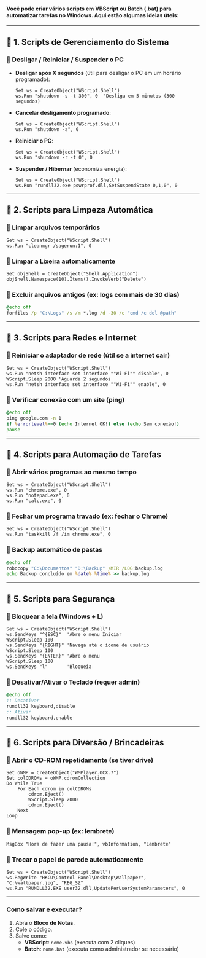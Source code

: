 #### Você pode criar vários scripts em **VBScript** ou **Batch (.bat)** para automatizar tarefas no Windows. Aqui estão algumas ideias úteis:

---

## 📌 **1. Scripts de Gerenciamento do Sistema**
### **🔹 Desligar / Reiniciar / Suspender o PC**
- **Desligar após X segundos** (útil para desligar o PC em um horário programado):
  ```vbs
  Set ws = CreateObject("WScript.Shell")
  ws.Run "shutdown -s -t 300", 0  'Desliga em 5 minutos (300 segundos)
  ```
- **Cancelar desligamento programado**:
  ```vbs
  Set ws = CreateObject("WScript.Shell")
  ws.Run "shutdown -a", 0
  ```
- **Reiniciar o PC**:
  ```vbs
  Set ws = CreateObject("WScript.Shell")
  ws.Run "shutdown -r -t 0", 0
  ```
- **Suspender / Hibernar** (economiza energia):
  ```vbs
  Set ws = CreateObject("WScript.Shell")
  ws.Run "rundll32.exe powrprof.dll,SetSuspendState 0,1,0", 0
  ```

---

## 📌 **2. Scripts para Limpeza Automática**
### **🔹 Limpar arquivos temporários**
```vbs
Set ws = CreateObject("WScript.Shell")
ws.Run "cleanmgr /sagerun:1", 0
```
### **🔹 Limpar a Lixeira automaticamente**
```vbs
Set objShell = CreateObject("Shell.Application")
objShell.Namespace(10).Items().InvokeVerb("Delete")
```
### **🔹 Excluir arquivos antigos (ex: logs com mais de 30 dias)**
```bat
@echo off
forfiles /p "C:\Logs" /s /m *.log /d -30 /c "cmd /c del @path"
```

---

## 📌 **3. Scripts para Redes e Internet**
### **🔹 Reiniciar o adaptador de rede (útil se a internet cair)**
```vbs
Set ws = CreateObject("WScript.Shell")
ws.Run "netsh interface set interface ""Wi-Fi"" disable", 0
WScript.Sleep 2000 'Aguarda 2 segundos
ws.Run "netsh interface set interface ""Wi-Fi"" enable", 0
```
### **🔹 Verificar conexão com um site (ping)**
```bat
@echo off
ping google.com -n 1
if %errorlevel%==0 (echo Internet OK!) else (echo Sem conexão!)
pause
```

---

## 📌 **4. Scripts para Automação de Tarefas**
### **🔹 Abrir vários programas ao mesmo tempo**
```vbs
Set ws = CreateObject("WScript.Shell")
ws.Run "chrome.exe", 0
ws.Run "notepad.exe", 0
ws.Run "calc.exe", 0
```
### **🔹 Fechar um programa travado (ex: fechar o Chrome)**
```vbs
Set ws = CreateObject("WScript.Shell")
ws.Run "taskkill /f /im chrome.exe", 0
```
### **🔹 Backup automático de pastas**
```bat
@echo off
robocopy "C:\Documentos" "D:\Backup" /MIR /LOG:backup.log
echo Backup concluído em %date% %time% >> backup.log
```

---

## 📌 **5. Scripts para Segurança**
### **🔹 Bloquear a tela (Windows + L)**
```vbs
Set ws = CreateObject("WScript.Shell")
ws.SendKeys "^{ESC}"  'Abre o menu Iniciar
WScript.Sleep 100
ws.SendKeys "{RIGHT}" 'Navega até o ícone de usuário
WScript.Sleep 100
ws.SendKeys "{ENTER}" 'Abre o menu
WScript.Sleep 100
ws.SendKeys "l"       'Bloqueia
```
### **🔹 Desativar/Ativar o Teclado (requer admin)**
```bat
@echo off
:: Desativar
rundll32 keyboard,disable
:: Ativar
rundll32 keyboard,enable
```

---

## 📌 **6. Scripts para Diversão / Brincadeiras**
### **🔹 Abrir o CD-ROM repetidamente (se tiver drive)**
```vbs
Set oWMP = CreateObject("WMPlayer.OCX.7")
Set colCDROMs = oWMP.cdromCollection
Do While True
    For Each cdrom in colCDROMs
        cdrom.Eject()
        WScript.Sleep 2000
        cdrom.Eject()
    Next
Loop
```
### **🔹 Mensagem pop-up (ex: lembrete)**
```vbs
MsgBox "Hora de fazer uma pausa!", vbInformation, "Lembrete"
```
### **🔹 Trocar o papel de parede automaticamente**
```vbs
Set ws = CreateObject("WScript.Shell")
ws.RegWrite "HKCU\Control Panel\Desktop\Wallpaper", "C:\wallpaper.jpg", "REG_SZ"
ws.Run "RUNDLL32.EXE user32.dll,UpdatePerUserSystemParameters", 0
```

---

### **Como salvar e executar?**
1. Abra o **Bloco de Notas**.
2. Cole o código.
3. Salve como:
   - **VBScript**: `nome.vbs` (executa com 2 cliques)
   - **Batch**: `nome.bat` (executa como administrador se necessário)


